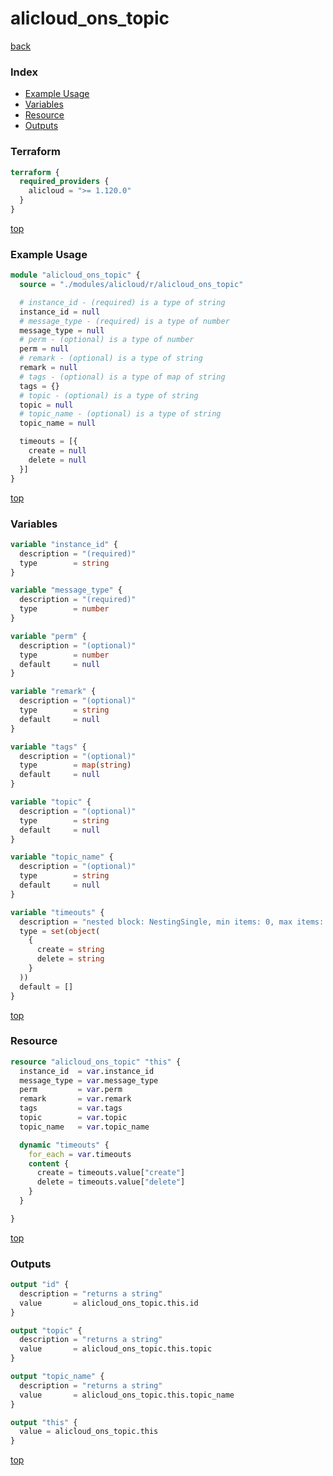 # alicloud_ons_topic

[back](../alicloud.md)

### Index

- [Example Usage](#example-usage)
- [Variables](#variables)
- [Resource](#resource)
- [Outputs](#outputs)

### Terraform

```terraform
terraform {
  required_providers {
    alicloud = ">= 1.120.0"
  }
}
```

[top](#index)

### Example Usage

```terraform
module "alicloud_ons_topic" {
  source = "./modules/alicloud/r/alicloud_ons_topic"

  # instance_id - (required) is a type of string
  instance_id = null
  # message_type - (required) is a type of number
  message_type = null
  # perm - (optional) is a type of number
  perm = null
  # remark - (optional) is a type of string
  remark = null
  # tags - (optional) is a type of map of string
  tags = {}
  # topic - (optional) is a type of string
  topic = null
  # topic_name - (optional) is a type of string
  topic_name = null

  timeouts = [{
    create = null
    delete = null
  }]
}
```

[top](#index)

### Variables

```terraform
variable "instance_id" {
  description = "(required)"
  type        = string
}

variable "message_type" {
  description = "(required)"
  type        = number
}

variable "perm" {
  description = "(optional)"
  type        = number
  default     = null
}

variable "remark" {
  description = "(optional)"
  type        = string
  default     = null
}

variable "tags" {
  description = "(optional)"
  type        = map(string)
  default     = null
}

variable "topic" {
  description = "(optional)"
  type        = string
  default     = null
}

variable "topic_name" {
  description = "(optional)"
  type        = string
  default     = null
}

variable "timeouts" {
  description = "nested block: NestingSingle, min items: 0, max items: 0"
  type = set(object(
    {
      create = string
      delete = string
    }
  ))
  default = []
}
```

[top](#index)

### Resource

```terraform
resource "alicloud_ons_topic" "this" {
  instance_id  = var.instance_id
  message_type = var.message_type
  perm         = var.perm
  remark       = var.remark
  tags         = var.tags
  topic        = var.topic
  topic_name   = var.topic_name

  dynamic "timeouts" {
    for_each = var.timeouts
    content {
      create = timeouts.value["create"]
      delete = timeouts.value["delete"]
    }
  }

}
```

[top](#index)

### Outputs

```terraform
output "id" {
  description = "returns a string"
  value       = alicloud_ons_topic.this.id
}

output "topic" {
  description = "returns a string"
  value       = alicloud_ons_topic.this.topic
}

output "topic_name" {
  description = "returns a string"
  value       = alicloud_ons_topic.this.topic_name
}

output "this" {
  value = alicloud_ons_topic.this
}
```

[top](#index)